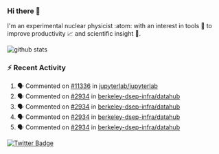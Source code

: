 ### Hi there 👋 

I'm an experimental nuclear physicist :atom: with an interest in tools :wrench: to improve productivity :chart_with_upwards_trend: and scientific insight :telescope:.

![github stats](https://github-readme-stats.vercel.app/api?username=agoose77&show_icons=true&hide_rank=true&hide_title=true&bg_color=30,e76445,904e95&text_color=efe3ec&icon_color=efe3ec)
<!--
**agoose77/agoose77** is a ✨ _special_ ✨ repository because its `README.md` (this file) appears on your GitHub profile.

Here are some ideas to get you started:

- 🔭 I’m currently working on ...
- 🌱 I’m currently learning ...
- 👯 I’m looking to collaborate on ...
- 🤔 I’m looking for help with ...
- 💬 Ask me about ...
- 📫 How to reach me: ...
- 😄 Pronouns: ...
- ⚡ Fun fact: ...
-->

### :zap: Recent Activity
<!--START_SECTION:activity-->
1. 🗣 Commented on [#11336](https://github.com/jupyterlab/jupyterlab/issues/11336) in [jupyterlab/jupyterlab](https://github.com/jupyterlab/jupyterlab)
2. 🗣 Commented on [#2934](https://github.com/berkeley-dsep-infra/datahub/issues/2934) in [berkeley-dsep-infra/datahub](https://github.com/berkeley-dsep-infra/datahub)
3. 🗣 Commented on [#2934](https://github.com/berkeley-dsep-infra/datahub/issues/2934) in [berkeley-dsep-infra/datahub](https://github.com/berkeley-dsep-infra/datahub)
4. 🗣 Commented on [#2934](https://github.com/berkeley-dsep-infra/datahub/issues/2934) in [berkeley-dsep-infra/datahub](https://github.com/berkeley-dsep-infra/datahub)
5. 🗣 Commented on [#2934](https://github.com/berkeley-dsep-infra/datahub/issues/2934) in [berkeley-dsep-infra/datahub](https://github.com/berkeley-dsep-infra/datahub)
<!--END_SECTION:activity-->


[![Twitter Badge](https://img.shields.io/twitter/follow/agoose77?style=flat-square&logo=Twitter&logoColor=white&color=cornflowerblue)](https://twitter.com/agoose77)
